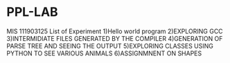 # PPL-LAB
MIS 111903125
List of Experiment
1)Hello world program
2)EXPLORING GCC
3)INTERMIDIATE FILES GENERATED BY THE COMPILER
4)GENERATION OF PARSE TREE AND SEEING THE OUTPUT
5)EXPLORING CLASSES USING PYTHON TO SEE VARIOUS ANIMALS
6)ASSIGNMNENT ON SHAPES
